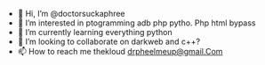 - 👋 Hi, I’m @doctorsuckaphree
- 👀 I’m interested in ptogramming adb php pytho. Php html  bypass 
- 🌱 I’m currently learning everything python 
- 💞️ I’m looking to collaborate on darkweb and c++?
- 📫 How to reach me thekloud drpheelmeup@gmail.Com

<!---
doctorsuckaphree/doctorsuckaphree is a ✨ special ✨ repository because its `README.md` (this file) appears on your GitHub profile.
You can click the Preview link to take a look at your changes.
--->
